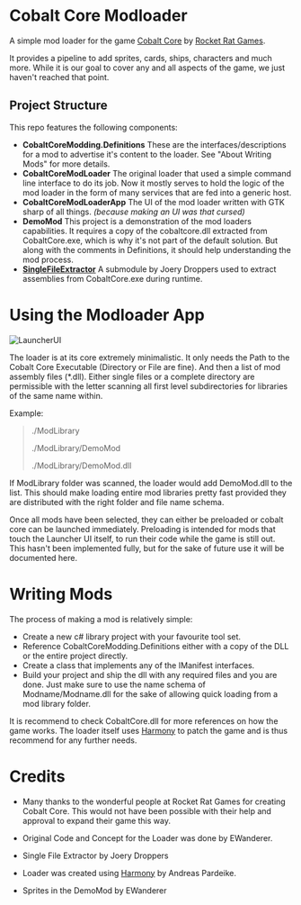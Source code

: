 # Cobalt Core Modloader
A simple mod loader for the game [Cobalt Core](https://store.steampowered.com/app/2179850/Cobalt_Core/) by [Rocket Rat Games](https://rocketrat.games/). 

It provides a pipeline to add sprites, cards, ships, characters and much more. While it is our goal to cover any and all aspects of the game, we just haven't reached that point.

## Project Structure

This repo features the following components:

* **CobaltCoreModding.Definitions** These are the interfaces/descriptions for a mod to advertise it's content to the loader. See "About Writing Mods" for more details.
* **CobaltCoreModLoader** The original loader that used a simple command line interface to do its job. Now it mostly serves to hold the logic of the mod loader in the form of many services that are fed into a generic host.
* **CobaltCoreModLoaderApp** The UI of the mod loader written with GTK sharp of all things. *(because making an UI was that cursed)*
* **DemoMod** This project is a demonstration of the mod loaders capabilities. It requires a copy of the cobaltcore.dll extracted from CobaltCore.exe, which is why it's not part of the default solution. But along with the comments in Definitions, it should help understanding the mod process.
* **[SingleFileExtractor](https://github.com/Droppers/SingleFileExtractor)** A submodule by Joery Droppers used to extract assemblies from CobaltCore.exe during runtime.

# Using the Modloader App

![LauncherUI](https://github.com/Ewanderer/CobaltCoreModLoader/blob/master/images/mod_loader_image.png)

The loader is at its core extremely minimalistic. It only needs the Path to the Cobalt Core Executable (Directory or File are fine). And then a list of mod assembly files (*.dll). Either single files or a complete directory are permissible with the letter scanning all first level subdirectories for libraries of the same name within.

Example:

> ./ModLibrary
>
> ./ModLibrary/DemoMod
>
> ./ModLibrary/DemoMod.dll

If ModLibrary folder was scanned, the loader would add DemoMod.dll to the list. This should make loading entire mod libraries pretty fast provided they are distributed with the right folder and file name schema.

Once all mods have been selected, they can either be preloaded or cobalt core can be launched immediately. Preloading is intended for mods that touch the Launcher UI itself, to run their code while the game is still out. This hasn't been implemented fully, but for the sake of future use it will be documented here.

# Writing Mods

The process of making a mod is relatively simple:

* Create a new c# library project with your favourite tool set.
* Reference CobaltCoreModding.Definitions either with a copy of the DLL or the entire project directly.
* Create a class that implements any of the IManifest interfaces.
* Build your project and ship the dll with any required files and you are done. Just make sure to use the name schema of Modname/Modname.dll for the sake of allowing quick loading from a mod library folder.

It is recommend to check CobaltCore.dll for more references on how the game works. The loader itself uses [Harmony](https://github.com/pardeike/Harmony) to patch the game and is thus recommend for any further needs.

# Credits
* Many thanks to the wonderful people at Rocket Rat Games for creating Cobalt Core. This would not have been possible with their help and approval to expand their game this way.

* Original Code and Concept for the Loader was done by EWanderer.
* Single File Extractor by Joery Droppers
* Loader was created using [Harmony](https://github.com/pardeike/Harmony) by Andreas Pardeike.
* Sprites in the DemoMod by EWanderer
